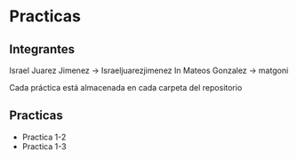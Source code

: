 # Practicas

## Integrantes

Israel Juarez Jimenez -> Israeljuarezjimenez
In Mateos Gonzalez -> matgoni

Cada práctica está almacenada en cada carpeta del repositorio

## Practicas
- Practica 1-2
- Practica 1-3
